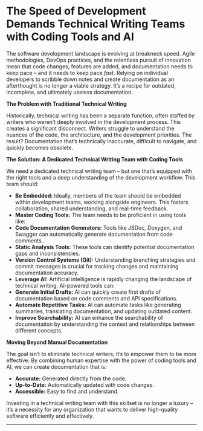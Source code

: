 # The Speed of Development Demands Technical Writing Teams with Coding Tools and AI

The software development landscape is evolving at breakneck speed. Agile methodologies, DevOps practices, and the relentless pursuit of innovation mean that code changes, features are added, and documentation needs to keep pace – and it needs to keep pace *fast*. Relying on individual developers to scribble down notes and create documentation as an afterthought is no longer a viable strategy. It’s a recipe for outdated, incomplete, and ultimately useless documentation.

**The Problem with Traditional Technical Writing**

Historically, technical writing has been a separate function, often staffed by writers who weren’t deeply involved in the development process. This creates a significant disconnect. Writers struggle to understand the nuances of the code, the architecture, and the development priorities. The result? Documentation that’s technically inaccurate, difficult to navigate, and quickly becomes obsolete.

**The Solution: A Dedicated Technical Writing Team with Coding Tools**

We need a dedicated technical writing team – but one that’s equipped with the right tools and a deep understanding of the development workflow. This team should:

*   **Be Embedded:** Ideally, members of the team should be embedded within development teams, working alongside engineers. This fosters collaboration, shared understanding, and real-time feedback.
*   **Master Coding Tools:** The team needs to be proficient in using tools like:
  *   **Code Documentation Generators:** Tools like JSDoc, Doxygen, and Swagger can automatically generate documentation from code comments.
  *   **Static Analysis Tools:** These tools can identify potential documentation gaps and inconsistencies.
  *   **Version Control Systems (Git):** Understanding branching strategies and commit messages is crucial for tracking changes and maintaining documentation accuracy.
*   **Leverage AI:** Artificial intelligence is rapidly changing the landscape of technical writing. AI-powered tools can:
  *   **Generate Initial Drafts:** AI can quickly create first drafts of documentation based on code comments and API specifications.
  *   **Automate Repetitive Tasks:** AI can automate tasks like generating summaries, translating documentation, and updating outdated content.
   *   **Improve Searchability:** AI can enhance the searchability of documentation by understanding the context and relationships between different concepts.

**Moving Beyond Manual Documentation**

The goal isn’t to eliminate technical writers; it’s to empower them to be more effective. By combining human expertise with the power of coding tools and AI, we can create documentation that is:

*   **Accurate:** Generated directly from the code.
*   **Up-to-Date:** Automatically updated with code changes.
*   **Accessible:** Easy to find and understand.

Investing in a technical writing team with this skillset is no longer a luxury – it’s a necessity for any organization that wants to deliver high-quality software efficiently and effectively.

---
